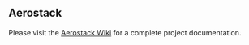 ## Aerostack

Please visit the [Aerostack Wiki](https://bitbucket.org/Vision4UAV/aerostack.git/wiki) for a complete project documentation.
